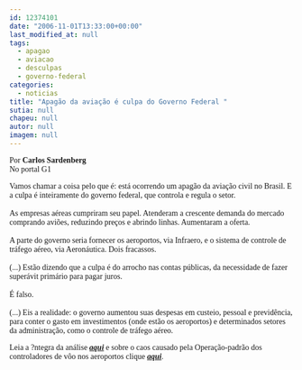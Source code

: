```yaml
---
id: 12374101
date: "2006-11-01T13:33:00+00:00"
last_modified_at: null
tags:
  - apagao
  - aviacao
  - desculpas
  - governo-federal
categories:
  - noticias
title: "Apagão da aviação é culpa do Governo Federal "
sutia: null
chapeu: null
autor: null
imagem: null
---
```

<p><P><SPAN class=postado><FONT face=Verdana>Por <STRONG>Carlos Sardenberg</STRONG><BR>No portal G1&nbsp;</FONT></SPAN></P></p>
<p><P><SPAN class=postado></SPAN><FONT face=Verdana>Vamos chamar a coisa pelo que é: está ocorrendo um apagão da aviação civil no Brasil. E a culpa é inteiramente do governo federal, que controla e regula o setor.<BR><BR>As empresas aéreas cumpriram seu papel. Atenderam a crescente demanda do mercado comprando aviões, reduzindo preços e abrindo linhas. Aumentaram a oferta.<BR><BR>A parte do governo seria fornecer os aeroportos, via Infraero, e o sistema de controle de tráfego aéreo, via Aeronáutica. Dois fracassos.<BR><BR>(...) Estão dizendo que a culpa é do arrocho nas contas públicas, da necessidade de fazer superávit primário para pagar juros.<BR><BR>É falso.<BR><BR>(...) Eis a realidade: o governo aumentou suas despesas em custeio, pessoal e previdência, para conter o gasto em investimentos (onde estão os aeroportos) e determinados setores da administração, como o controle de tráfego aéreo. </FONT></P></p>
<p><P><FONT face=Verdana>Leia a ?ntegra da análise <A href=\"https://g1.globo.com/Noticias/Colunas/0,,7407,00.html\" target=_blank><STRONG><EM>aqui</EM></STRONG></A>&nbsp;e sobre o caos causado&nbsp;pela Operação-padrão dos controladores de vôo nos aeroportos clique <STRONG><EM><A href=\"https://g1.globo.com/Noticias/Brasil/0,,AA1334331-5598,00.html\" target=_blank>aqui</A></EM></STRONG>.</FONT></P> </p>
